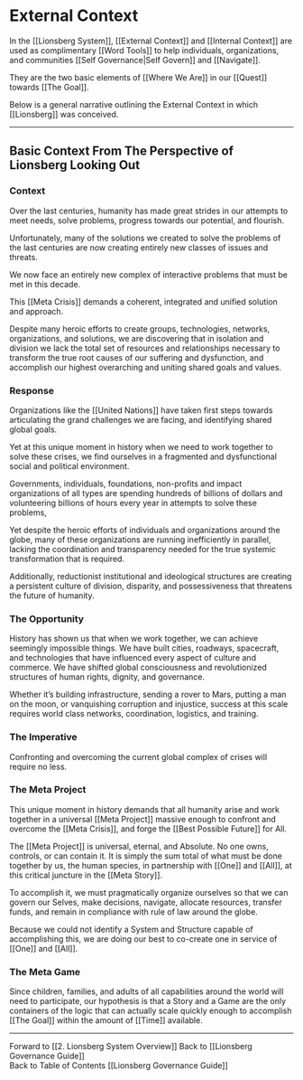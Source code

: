 # External Context

In the [[Lionsberg System]], [[External Context]] and [[Internal Context]] are used as complimentary [[Word Tools]] to help individuals, organizations, and communities [[Self Governance|Self Govern]] and [[Navigate]]. 

They are the two basic elements of [[Where We Are]] in our [[Quest]] towards [[The Goal]].  

Below is a general narrative outlining the External Context in which [[Lionsberg]] was conceived. 

___

## Basic Context From The Perspective of Lionsberg Looking Out

### Context

Over the last centuries, humanity has made great strides in our attempts to meet needs, solve problems, progress towards our potential, and flourish.

Unfortunately, many of the solutions we created to solve the problems of the last centuries are now creating entirely new classes of issues and threats.

We now face an entirely new complex of interactive problems that must be met in this decade.

This [[Meta Crisis]] demands a coherent, integrated and unified solution and approach.

Despite many heroic efforts to create groups, technologies, networks, organizations, and solutions, we are discovering that in isolation and division we lack the total set of resources and relationships necessary to transform the true root causes of our suffering and dysfunction, and accomplish our highest overarching and uniting shared goals and values. 

### Response

Organizations like the [[United Nations]] have taken first steps towards articulating the grand challenges we are facing, and identifying shared global goals. 

Yet at this unique moment in history when we need to work together to solve these crises, we find ourselves in a fragmented and dysfunctional social and political environment. 

Governments, individuals, foundations, non-profits and impact organizations of all types are spending hundreds of billions of dollars and volunteering billions of hours every year in attempts to solve these problems, 

Yet despite the heroic efforts of individuals and organizations around the globe, many of these organizations are running inefficiently in parallel, lacking the coordination and transparency needed for the true systemic transformation that is required. 

Additionally, reductionist institutional and ideological structures are creating a persistent culture of division, disparity, and possessiveness that threatens the future of humanity.

### The Opportunity 

History has shown us that when we work together, we can achieve seemingly impossible things. We have built cities, roadways, spacecraft, and technologies that have influenced every aspect of culture and commerce. We have shifted global consciousness and revolutionized structures of human rights, dignity, and governance. 

Whether it’s building infrastructure, sending a rover to Mars, putting a man on the moon, or vanquishing corruption and injustice, success at this scale requires world class networks, coordination, logistics, and training.

### The Imperative 

Confronting and overcoming the current global complex of crises will require no less.

### The Meta Project

This unique moment in history demands that all humanity arise and work together in a universal [[Meta Project]] massive enough to confront and overcome the [[Meta Crisis]], and forge the [[Best Possible Future]] for All. 

The [[Meta Project]] is universal, eternal, and Absolute. No one owns, controls, or can contain it. It is simply the sum total of what must be done together by us, the human species, in partnership with [[One]] and [[All]], at this critical juncture in the [[Meta Story]]. 

To accomplish it, we must pragmatically organize ourselves so that we can govern our Selves, make decisions, navigate, allocate resources, transfer funds, and remain in compliance with rule of law around the globe. 

Because we could not identify a System and Structure capable of accomplishing this, we are doing our best to co-create one in service of [[One]] and [[All]]. 

### The Meta Game 

Since children, families, and adults of all capabilities around the world will need to participate, our hypothesis is that a Story and a Game are the only containers of the logic that can actually scale quickly enough to accomplish [[The Goal]] within the amount of [[Time]] available. 

___

Forward to [[2. Lionsberg System Overview]] 
Back to [[Lionsberg Governance Guide]]      
Back to Table of Contents [[Lionsberg Governance Guide]]